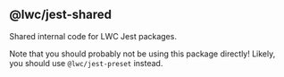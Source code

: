 ## @lwc/jest-shared

Shared internal code for LWC Jest packages.

Note that you should probably not be using this package directly! Likely, you should use `@lwc/jest-preset` instead.
